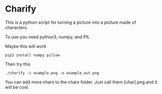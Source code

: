 # Charify #

This is a python script for turning a picture into a picture made of characters.

To use you need python3, numpy, and PIL

Maybe this will work
```
pip3 install numpy pillow
```

Then try this
```
./charify -i example.png -o example_out.png
```

You can add more chars to the chars folder. Just call them [char].png and it will be cool.
